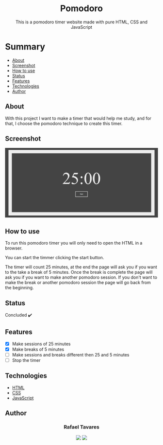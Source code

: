 <h1 align="center">Pomodoro</h1>
<p align="center">This is a pomodoro timer website made with pure HTML, CSS and JavaScript</p>

Summary
===========
<!--ts-->
  * [About](#about)
  * [Screenshot](#screenshot)
  * [How to use](#how-to-use)
  * [Status](#status)
  * [Features](#features)
  * [Technologies](#technologies)
  * [Author](#author)
<!--te-->

About
-----
With this project I want to make a timer that would help me study, and for that, I choose the pomodoro technique to create this timer.

Screenshot
----------
<img src="assets/screenshot/screenshot.png"></img>

How to use
----------
<p>To run this pomodoro timer you will only need to open the HTML in a browser.</p>
<p>You can start the timmer clicking the start button.</p>
<p>The timer will count 25 minutes, at the end the page will ask you if you want to the take a break of 5 minutes. Once the break is complete the page will ask you if you want to make another pomodoro session. If you don't want to make the break or another pomodoro session the page will go back from the beginning.</p>

Status
------
Concluded ✔️

Features
--------
- [x] Make sessions of 25 minutes
- [x] Make breaks of 5 minutes
- [ ] Make sessions and breaks different then 25 and 5 minutes
- [ ] Stop the timer

Technologies
------------
- [HTML](https://html.com/)
- [CSS](https://www.w3.org/Style/CSS/Overview.en.html)
- [JavaScript](https://www.javascript.com/)

Author
------
<h3 align="center">Rafael Tavares</h3>
<p align="center">
 <a href="https://www.facebook.com/rafael.tavares.39904/"><img src="https://img.shields.io/badge/Facebook-1877F2?style=for-the-badge&logo=facebook&logoColor=white"></img></a>
 <a href="https://www.instagram.com/rafatavares03/"><img src="https://img.shields.io/badge/Instagram-%23E4405F.svg?style=for-the-badge&logo=Instagram&logoColor=white"></img></a>
</p>
